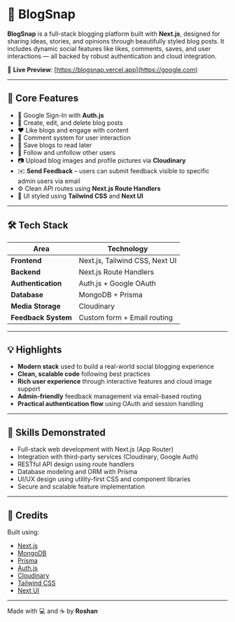 # 📸 BlogSnap

**BlogSnap** is a full-stack blogging platform built with **Next.js**, designed for sharing ideas, stories, and opinions through beautifully styled blog posts. It includes dynamic social features like likes, comments, saves, and user interactions — all backed by robust authentication and cloud integration.

🔗 **Live Preview**: [https://blogsnap.vercel.app](https://google.com)

---

## 🚀 Core Features

- 🔐 Google Sign-In with **Auth.js**
- 📝 Create, edit, and delete blog posts
- ❤️ Like blogs and engage with content
- 💬 Comment system for user interaction
- 📌 Save blogs to read later
- 👥 Follow and unfollow other users
- 📷 Upload blog images and profile pictures via **Cloudinary**
- ✉️ **Send Feedback** – users can submit feedback visible to specific admin users via email
- ⚙️ Clean API routes using **Next.js Route Handlers**
- 🎨 UI styled using **Tailwind CSS** and **Next UI**

---

## 🛠 Tech Stack

| Area               | Technology                     |
|--------------------|--------------------------------|
| **Frontend**        | Next.js, Tailwind CSS, Next UI |
| **Backend**         | Next.js Route Handlers         |
| **Authentication**  | Auth.js + Google OAuth         |
| **Database**        | MongoDB + Prisma               |
| **Media Storage**   | Cloudinary                     |
| **Feedback System** | Custom form + Email routing    |

---

## 💡 Highlights

- **Modern stack** used to build a real-world social blogging experience
- **Clean, scalable code** following best practices
- **Rich user experience** through interactive features and cloud image support
- **Admin-friendly** feedback management via email-based routing
- **Practical authentication flow** using OAuth and session handling

---

## 🧠 Skills Demonstrated

- Full-stack web development with Next.js (App Router)
- Integration with third-party services (Cloudinary, Google Auth)
- RESTful API design using route handlers
- Database modeling and ORM with Prisma
- UI/UX design using utility-first CSS and component libraries
- Secure and scalable feature implementation

---

## 🔗 Credits

Built using:

- [Next.js](https://nextjs.org/)
- [MongoDB](https://www.mongodb.com/)
- [Prisma](https://www.prisma.io/)
- [Auth.js](https://authjs.dev/)
- [Cloudinary](https://cloudinary.com/)
- [Tailwind CSS](https://tailwindcss.com/)
- [Next UI](https://nextui.org/)

---

Made with 💻 and ☕ by **Roshan**
